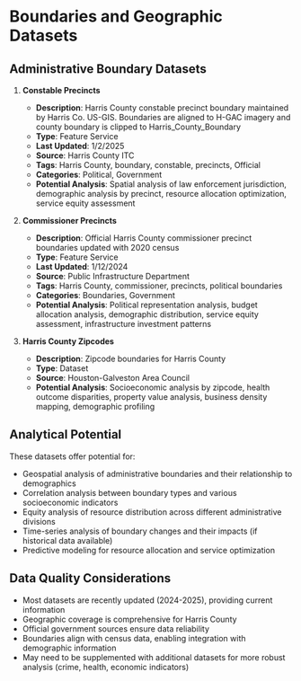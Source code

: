 # Boundaries and Geographic Datasets

## Administrative Boundary Datasets

1. **Constable Precincts**
   - **Description**: Harris County constable precinct boundary maintained by Harris Co. US-GIS. Boundaries are aligned to H-GAC imagery and county boundary is clipped to Harris_County_Boundary
   - **Type**: Feature Service
   - **Last Updated**: 1/2/2025
   - **Source**: Harris County ITC
   - **Tags**: Harris County, boundary, constable, precincts, Official
   - **Categories**: Political, Government
   - **Potential Analysis**: Spatial analysis of law enforcement jurisdiction, demographic analysis by precinct, resource allocation optimization, service equity assessment

2. **Commissioner Precincts**
   - **Description**: Official Harris County commissioner precinct boundaries updated with 2020 census
   - **Type**: Feature Service
   - **Last Updated**: 1/12/2024
   - **Source**: Public Infrastructure Department
   - **Tags**: Harris County, commissioner, precincts, political boundaries
   - **Categories**: Boundaries, Government
   - **Potential Analysis**: Political representation analysis, budget allocation analysis, demographic distribution, service equity assessment, infrastructure investment patterns

3. **Harris County Zipcodes**
   - **Description**: Zipcode boundaries for Harris County
   - **Type**: Dataset
   - **Source**: Houston-Galveston Area Council
   - **Potential Analysis**: Socioeconomic analysis by zipcode, health outcome disparities, property value analysis, business density mapping, demographic profiling

## Analytical Potential
These datasets offer potential for:
- Geospatial analysis of administrative boundaries and their relationship to demographics
- Correlation analysis between boundary types and various socioeconomic indicators
- Equity analysis of resource distribution across different administrative divisions
- Time-series analysis of boundary changes and their impacts (if historical data available)
- Predictive modeling for resource allocation and service optimization

## Data Quality Considerations
- Most datasets are recently updated (2024-2025), providing current information
- Geographic coverage is comprehensive for Harris County
- Official government sources ensure data reliability
- Boundaries align with census data, enabling integration with demographic information
- May need to be supplemented with additional datasets for more robust analysis (crime, health, economic indicators)
